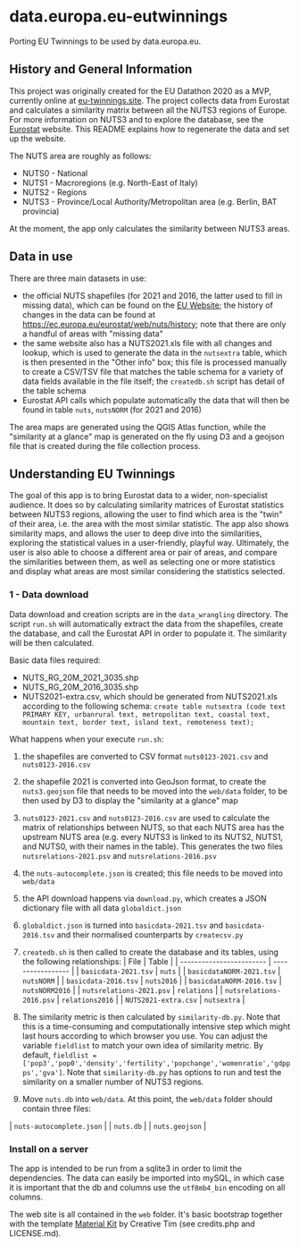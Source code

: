 # data.europa.eu-eutwinnings
Porting EU Twinnings to be used by data.europa.eu.  

## History and General Information
This project was originally created for the EU Datathon 2020 as a MVP, currently online at [eu-twinnings.site](http://eu-twinnings.site). The project collects data from Eurostat and calculates a similarity matrix between all the NUTS3 regions of Europe. For more information on NUTS3 and to explore the database, see the [Eurostat](https://ec.europa.eu/eurostat/data/database) website. This README explains how to regenerate the data and set up the website.

The NUTS area are roughly as follows:

- NUTS0 - National
- NUTS1 - Macroregions (e.g. North-East of Italy)
- NUTS2 - Regions
- NUTS3 - Province/Local Authority/Metropolitan area (e.g. Berlin, BAT provincia)

At the moment, the app only calculates the similarity between NUTS3 areas.

## Data in use
There are three main datasets in use:
- the official NUTS shapefiles (for 2021 and 2016, the latter used to fill in missing data), which can be found on the [EU Website](https://ec.europa.eu/eurostat/web/gisco/geodata/reference-data/administrative-units-statistical-units/nuts); the history of changes in the data can be found at https://ec.europa.eu/eurostat/web/nuts/history; note that there are only a handful of areas with "missing data"
- the same website also has a NUTS2021.xls file with all changes and lookup, which is used to generate the data in the `nutsextra` table, which is then presented in the "Other info" box; this file is processed manually to create a CSV/TSV file that matches the table schema for a variety of data fields available in the file itself; the `createdb.sh` script has detail of the table schema
- Eurostat API calls which populate automatically the data that will then be found in table `nuts`, `nutsNORM` (for 2021 and 2016)

The area maps are generated using the QGIS Atlas function, while the "similarity at a glance" map is generated on the fly using D3 and a geojson file that is created during the file collection process.

## Understanding EU Twinnings
The goal of this app is to bring Eurostat data to a wider, non-specialist audience.
It does so by calculating similarity matrices of Eurostat statistics between NUTS3 regions, allowing the user to find which area is the "twin" of their area, i.e. the area with the most similar statistic. The app also shows similarity maps, and allows the user to deep dive into the similarities, exploring the statistical values in a user-friendly, playful way.
Ultimately, the user is also able to choose a different area or pair of areas, and compare the similarities between them, as well as selecting one or more statistics and display what areas are most similar considering the statistics selected.

### 1 - Data download
Data download and creation scripts are in the `data_wrangling` directory. The script `run.sh` will automatically extract the data from the shapefiles, create the database, and call the Eurostat API in order to populate it. The similarity will be then calculated.

Basic data files required:
- NUTS_RG_20M_2021_3035.shp
- NUTS_RG_20M_2016_3035.shp
- NUTS2021-extra.csv, which should be generated from NUTS2021.xls according to the following schema: `create table nutsextra (code text PRIMARY KEY, urbanrural text, metropolitan text, coastal text, mountain text, border text, island text, remoteness text);`

What happens when your execute `run.sh`:
1. the shapefiles are converted to CSV format `nuts0123-2021.csv` and `nuts0123-2016.csv`
2. the shapefile 2021 is converted into GeoJson format, to create the `nuts3.geojson` file that needs to be moved into the `web/data` folder, to be then used by D3 to display the "similarity at a glance" map
3. `nuts0123-2021.csv` and `nuts0123-2016.csv` are used to calculate the matrix of relationships between NUTS, so that each NUTS area has the upstream NUTS area (e.g. every NUTS3 is linked to its NUTS2, NUTS1, and NUTS0, with their names in the table). This generates the two files `nutsrelations-2021.psv` and `nutsrelations-2016.psv`
4. the `nuts-autocomplete.json` is created; this file needs to be moved into `web/data`
5. the API download happens via `download.py`, which creates a JSON dictionary file with all data `globaldict.json`
6. `globaldict.json` is turned into `basicdata-2021.tsv` and `basicdata-2016.tsv` and their normalised counterparts by `createcsv.py`
7. `createdb.sh` is then called to create the database and its tables, using the following relationships:
  |       File               |       Table       |
  | ------------------------ | ----------------- |
  |    `basicdata-2021.tsv`  |       `nuts`      |
  | `basicdataNORM-2021.tsv` |     `nutsNORM`    |
  |    `basicdata-2016.tsv`  |     `nuts2016`    |
  | `basicdataNORM-2016.tsv` |   `nutsNORM2016`  |
  | `nutsrelations-2021.psv` |     `relations`   |
  | `nutsrelations-2016.psv` |   `relations2016` |
  |    `NUTS2021-extra.csv`  |     `nutsextra`   |

8. The similarity metric is then calculated by `similarity-db.py`. Note that this is a time-consuming and computationally intensive step which might last hours according to which browser you use. You can adjust the variable `fieldlist` to match your own idea of similarity metric. By default, `fieldlist = ['pop3','pop0','density','fertility','popchange','womenratio','gdppps','gva']`. Note that `similarity-db.py` has options to run and test the similarity on a smaller number of NUTS3 regions.
9. Move `nuts.db` into `web/data`. At this point, the `web/data` folder should contain three files:

  |  `nuts-autocomplete.json` |
  |         `nuts.db`         |
  |       `nuts.geojson`      |


### Install on a server
The app is intended to be run from a sqlite3 in order to limit the dependencies. The data can easily be imported into mySQL, in which case it is important that the db and columns use the `utf8mb4_bin` encoding on all columns.

The web site is all contained in the `web` folder. It's basic bootstrap together with the template [Material Kit](https://www.creative-tim.com/product/material-kit) by Creative Tim (see credits.php and LICENSE.md).
